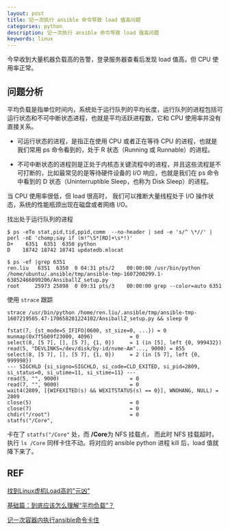 ```yaml
---
layout: post
title: 记一次执行 ansible 命令导致 load 值高问题
categories: python
description: 记一次执行 ansible 命令导致 load 值高问题
keywords: linux
---
```



今早收到大量机器负载高的告警，登录服务器查看后发现 load 值高，但 CPU 使用率正常。

## 问题分析

平均负载是指单位时间内，系统处于运行队列的平均长度，运行队列的进程包括可运行状态和不可中断状态进程，也就是平均活跃进程数，它和 CPU 使用率并没有直接关系。

 - 可运行状态的进程，是指正在使用 CPU 或者正在等待 CPU 的进程，也就是我们常用 ps 命令看到的，处于 R 状态（Running 或 Runnable）的进程。
 
 - 不可中断状态的进程则是正处于内核态关键流程中的进程，并且这些流程是不可打断的，比如最常见的是等待硬件设备的 I/O 响应，也就是我们在 ps 命令中看到的 D 状态（Uninterruptible Sleep，也称为 Disk Sleep）的进程。

当 CPU 使用率很低，但 load 很高时， 我们可以推断大量线程处于 I/O 操作状态，系统的性能瓶颈出现在磁盘或者网络 I/O。

找出处于运行队列的进程

```shell
$ ps -eTo stat,pid,tid,ppid,comm  --no-header | sed -e 's/^ \*//' | perl -nE 'chomp;say if (m!^\S*[RD]+\s*!)'
D+    6351  6351  6350 python
D    18742 18742 18741 updatedb.mlocat

$ ps -ef |grep 6351
ren.liu   6351  6350  0 04:31 pts/2    00:00:00 /usr/bin/python /home/ubuntu/.ansible/tmp/ansible-tmp-1607200299.1-63852466099206/AnsiballZ_setup.py
root     25973 25898  0 09:31 pts/3    00:00:00 grep --color=auto 6351
```

使用 `strace` 跟踪

`strace /usr/bin/python /home/ren.liu/.ansible/tmp/ansible-tmp-1607219505.47-170658201224102/AnsiballZ_setup.py && sleep 0 `

```plain
fstat(7, {st_mode=S_IFIFO|0600, st_size=0, ...}) = 0
munmap(0x7f5b09f23000, 4096)            = 0
select(8, [5 7], [], [5 7], {1, 0})     = 1 (in [5], left {0, 999432})
read(5, "DEVLINKS=/dev/disk/by-id/nvme-Am"..., 9000) = 855
select(8, [5 7], [], [5 7], {1, 0})     = 2 (in [5 7], left {0, 999998})
--- SIGCHLD {si_signo=SIGCHLD, si_code=CLD_EXITED, si_pid=2809, si_status=0, si_utime=11, si_stime=11} ---
read(5, "", 9000)                       = 0
read(7, "", 9000)                       = 0
wait4(2809, [{WIFEXITED(s) && WEXITSTATUS(s) == 0}], WNOHANG, NULL) = 2809
close(5)                                = 0
close(7)                                = 0
chdir("/root")                          = 0
statfs("/Core", 
```

卡在了 `statfs("/Core"` 处，而 **/Core**为 NFS 挂载点， 而此时 NFS 挂载超时，执行 `ls /Core` 同样卡住不动。将对应的 ansible python 进程 kill 后，load 值就降下来了。

## REF

[找到Linux虚机Load高的"元凶"](https://blog.csdn.net/xiaoyida11/article/details/103717647)

[基础篇：到底应该怎么理解“平均负载”？](https://time.geekbang.org/column/article/69618)

[记一次容器内执行ansible命令卡住](https://blog.csdn.net/qq_27565769/article/details/110107474)
